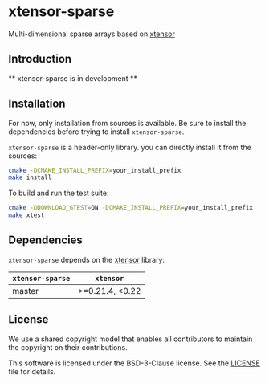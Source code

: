 # xtensor-sparse

Multi-dimensional sparse arrays based on [xtensor](https://github.com/xtensor-stack/xtensor)

## Introduction

** xtensor-sparse is in development **

## Installation

For now, only installation from sources is available. Be sure to 
install the dependencies before trying to install `xtensor-sparse`.

`xtensor-sparse` is a header-only library. you can directly install it
from the sources:

```bash
cmake -DCMAKE_INSTALL_PREFIX=your_install_prefix
make install
```

To build and run the test suite:

```bash
cmake -DDOWNLOAD_GTEST=ON -DCMAKE_INSTALL_PREFIX=your_install_prefix
make xtest
```

## Dependencies

`xtensor-sparse` depends on the [xtensor](https://github.com/xtensor-stack/xtensor) library:

| `xtensor-sparse` |    `xtensor`    |
|------------------|-----------------|
|    master        | >=0.21.4, <0.22 |


## License

We use a shared copyright model that enables all contributors to maintain the
copyright on their contributions.

This software is licensed under the BSD-3-Clause license. See the
[LICENSE](LICENSE) file for details.
